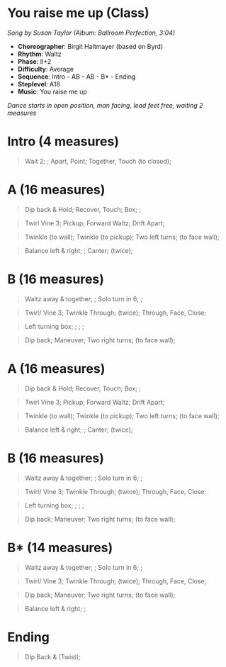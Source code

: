 # You raise me up (Class)

*Song by Susan Taylor (Album: Ballroom Perfection, 3:04)*

* **Choreographer**: Birgit Haltmayer (based on Byrd)
* **Rhythm**: Waltz
* **Phase**: II+2
* **Difficulty**: Average
* **Sequence**: Intro - AB - AB - B* - Ending
* **Steplevel**: A18
* **Music**: You raise me up

*Dance starts in open position, man facing, lead feet free, waiting 2 measures*

# Intro (4 measures)

> Wait 2; ; Apart, Point; Together, Touch (to closed);

# A (16 measures)

> Dip back & Hold; Recover, Touch; Box; ;

> Twirl Vine 3; Pickup; Forward Waltz; Drift Apart; 

> Twinkle (to wall); Twinkle (to pickup); Two left turns; (to face wall);

> Balance left & right; ; Canter; (twice);

# B (16 measures)

> Waltz away & together; ; Solo turn in 6; ;

> Twirl/ Vine 3; Twinkle Through; (twice); Through, Face, Close;

> Left turning box; ; ; ;

> Dip back; Maneuver; Two right turns; (to face wall);

# A (16 measures)

> Dip back & Hold; Recover, Touch; Box; ;

> Twirl Vine 3; Pickup; Forward Waltz; Drift Apart; 

> Twinkle (to wall); Twinkle (to pickup); Two left turns; (to face wall);

> Balance left & right; ; Canter; (twice);

# B (16 measures)

> Waltz away & together; ; Solo turn in 6; ;

> Twirl/ Vine 3; Twinkle Through; (twice); Through, Face, Close;

> Left turning box; ; ; ;

> Dip back; Maneuver; Two right turns; (to face wall);

# B* (14 measures)

> Waltz away & together; ; Solo turn in 6; ;

> Twirl/ Vine 3; Twinkle Through; (twice); Through, Face, Close;

> Dip back; Maneuver; Two right turns; (to face wall);

> Balance left & right; ;

# Ending

> Dip Back & (Twist);